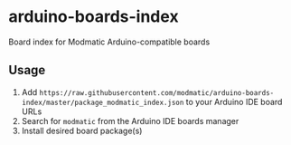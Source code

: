 # arduino-boards-index

Board index for Modmatic Arduino-compatible boards

## Usage

1. Add `https://raw.githubusercontent.com/modmatic/arduino-boards-index/master/package_modmatic_index.json` to your Arduino IDE board URLs
2. Search for `modmatic` from the Arduino IDE boards manager
3. Install desired board package(s)
